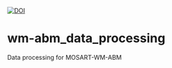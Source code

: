[![DOI](https://zenodo.org/badge/193521610.svg)](https://zenodo.org/badge/latestdoi/193521610)

# wm-abm_data_processing
Data processing for MOSART-WM-ABM
